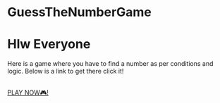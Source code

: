 # GuessTheNumberGame
<h1>Hlw Everyone</h1>
<p>Here is a game where you have to find a number as per conditions and logic. Below is a link to get there click it!</p><br>
<a href="https://omsai11.github.io/GuessTheNumberGame/">PLAY NOW🎮!</a>

